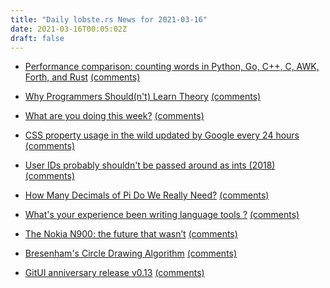 ```yaml
---
title: "Daily lobste.rs News for 2021-03-16"
date: 2021-03-16T00:05:02Z
draft: false
---
```






- [Performance comparison: counting words in Python, Go, C++, C, AWK, Forth, and Rust](https://benhoyt.com/writings/count-words/)
  [(comments)](https://lobste.rs/s/3byl7t/performance_comparison_counting_words)



- [Why Programmers Should(n't) Learn Theory](http://www.pathsensitive.com/2021/03/why-programmers-shouldnt-learn-theory.html)
  [(comments)](https://lobste.rs/s/7m2tao/why_programmers_should_n_t_learn_theory)



- [What are you doing this week?]()
  [(comments)](https://lobste.rs/s/eramrp/what_are_you_doing_this_week)



- [CSS property usage in the wild updated by Google every 24 hours](https://www.chromestatus.com/metrics/css/popularity)
  [(comments)](https://lobste.rs/s/bhwkxv/css_property_usage_wild_updated_by_google)



- [User IDs probably shouldn't be passed around as ints (2018)](https://rachelbythebay.com/w/2018/04/27/uid/)
  [(comments)](https://lobste.rs/s/jilrj1/user_ids_probably_shouldn_t_be_passed)



- [How Many Decimals of Pi Do We Really Need?](https://www.jpl.nasa.gov/edu/news/2016/3/16/how-many-decimals-of-pi-do-we-really-need/)
  [(comments)](https://lobste.rs/s/xewonp/how_many_decimals_pi_do_we_really_need)



- [What's your experience been writing language tools ?]()
  [(comments)](https://lobste.rs/s/qjrgq4/what_s_your_experience_been_writing)



- [The Nokia N900: the future that wasn’t](https://www.osnews.com/story/133160/the-nokia-n900-the-future-that-wasnt/)
  [(comments)](https://lobste.rs/s/v0e4kb/nokia_n900_future_wasn_t)



- [Bresenham's Circle Drawing Algorithm](https://funloop.org/post/2021-03-15-bresenham-circle-drawing-algorithm.html)
  [(comments)](https://lobste.rs/s/q1yhjn/bresenham_s_circle_drawing_algorithm)



- [GitUI anniversary release v0.13](https://github.com/extrawurst/gitui/releases/tag/v0.13.0)
  [(comments)](https://lobste.rs/s/9jzpoa/gitui_anniversary_release_v0_13)


